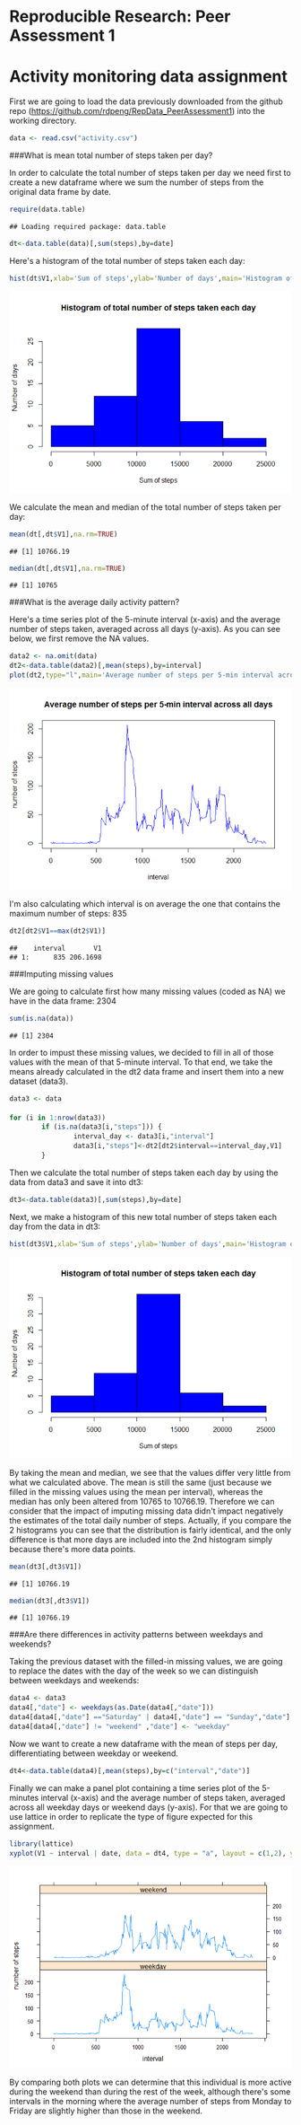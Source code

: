 # Reproducible Research: Peer Assessment 1

Activity monitoring data assignment
===================================

First we are going to load the data previously downloaded from the github repo (https://github.com/rdpeng/RepData_PeerAssessment1) into the working directory. 



```r
data <- read.csv("activity.csv")
```



###What is mean total number of steps taken per day?

In order to calculate the total number of steps taken per day we need first to create a new dataframe where we sum the number of steps from the original data frame by date. 


```r
require(data.table)
```

```
## Loading required package: data.table
```

```r
dt<-data.table(data)[,sum(steps),by=date]
```


Here's a histogram of the total number of steps taken each day:

```r
hist(dt$V1,xlab='Sum of steps',ylab='Number of days',main='Histogram of total number of steps taken each day',col='blue')
```

![](PA1_template_files/figure-html/unnamed-chunk-3-1.png) 


We calculate the mean and median of the total number of steps taken per day:

```r
mean(dt[,dt$V1],na.rm=TRUE)
```

```
## [1] 10766.19
```

```r
median(dt[,dt$V1],na.rm=TRUE)
```

```
## [1] 10765
```



###What is the average daily activity pattern?

Here's a time series plot of the 5-minute interval (x-axis) and the average number of steps taken, averaged across all days (y-axis). As you can see below, we first remove the NA values.


```r
data2 <- na.omit(data)
dt2<-data.table(data2)[,mean(steps),by=interval]
plot(dt2,type="l",main='Average number of steps per 5-min interval across all days',ylab='number of steps',col='blue')
```

![](PA1_template_files/figure-html/unnamed-chunk-5-1.png) 


I'm also calculating which interval is on average the one that contains the maximum number of steps: 835

```r
dt2[dt2$V1==max(dt2$V1)]
```

```
##    interval       V1
## 1:      835 206.1698
```



###Imputing missing values

We are going to calculate first how many missing values (coded as NA) we have in the data frame: 2304


```r
sum(is.na(data))
```

```
## [1] 2304
```


In order to impust these missing values, we decided to fill in all of those values with the mean of that 5-minute interval. To that end, we take the means already calculated in the dt2 data frame and insert them into a new dataset (data3). 


```r
data3 <- data

for (i in 1:nrow(data3)) 
        if (is.na(data3[i,"steps"])) {
                interval_day <- data3[i,"interval"]
                data3[i,"steps"]<-dt2[dt2$interval==interval_day,V1]
        }
```


Then we calculate the total number of steps taken each day by using the data from data3 and save it into dt3:


```r
dt3<-data.table(data3)[,sum(steps),by=date]
```


Next, we make a histogram of this new total number of steps taken each day from the data in dt3:


```r
hist(dt3$V1,xlab='Sum of steps',ylab='Number of days',main='Histogram of total number of steps taken each day',col='blue')
```

![](PA1_template_files/figure-html/unnamed-chunk-10-1.png) 


By taking the mean and median, we see that the values differ very little from what we calculated above. The mean is still the same (just because we filled in the missing values using the mean per interval), whereas the median has only been altered from 10765 to 10766.19. Therefore we can consider that the impact of imputing missing data didn't impact negatively the estimates of the total daily number of steps. Actually, if you compare the 2 histograms you can see that the distribution is fairly identical, and the only difference is that more days are included into the 2nd histogram simply because there's more data points.


```r
mean(dt3[,dt3$V1])
```

```
## [1] 10766.19
```

```r
median(dt3[,dt3$V1])
```

```
## [1] 10766.19
```



###Are there differences in activity patterns between weekdays and weekends?

Taking the previous dataset with the filled-in missing values, we are going to replace the dates with the day of the week so we can distinguish between weekdays and weekends:


```r
data4 <- data3
data4[,"date"] <- weekdays(as.Date(data4[,"date"]))
data4[data4[,"date"] =="Saturday" | data4[,"date"] == "Sunday","date"] <- "weekend"
data4[data4[,"date"] != "weekend" ,"date"] <- "weekday"
```


Now we want to create a new dataframe with the mean of steps per day, differentiating between weekday or weekend. 


```r
dt4<-data.table(data4)[,mean(steps),by=c("interval","date")]
```


Finally we can make a panel plot containing a time series plot of the 5-minutes interval (x-axis) and the average number of steps taken, averaged across all weekday days or weekend days (y-axis). For that we are going to use lattice in order to replicate the type of figure expected for this assignment.


```r
library(lattice)
xyplot(V1 ~ interval | date, data = dt4, type = "a", layout = c(1,2), ylab = 'number of steps')
```

![](PA1_template_files/figure-html/unnamed-chunk-14-1.png) 


By comparing both plots we can determine that this individual is more active during the weekend than during the rest of the week, although there's some intervals in the morning where the average number of steps from Monday to Friday are slightly higher than those in the weekend.

